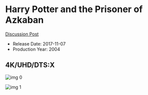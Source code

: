 # Harry Potter and the Prisoner of Azkaban

[Discussion Post](https://www.avsforum.com/threads/bass-eq-for-filtered-movies.2995212/post-56871910)

* Release Date: 2017-11-07
* Production Year: 2004

## 4K/UHD/DTS:X

![img 0](https://i.imgur.com/hZS7MKN.jpg)

![img 1](https://i.imgur.com/DoqBOl7.png)

